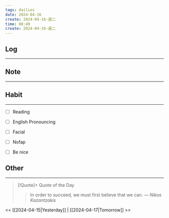```yaml
---
tags: dailies  
date: 2024-04-16
create: 2024-04-16-週二
time: 08:49
create: 2024-04-16-週二
---
```


## Log
---


## Note
---


## Habit
---
- [ ] Reading
- [ ] English Pronouncing
- [ ] Facial
- [ ] Nofap
- [ ] Be nice


## Other
---

> [!Quote]+ Quote of the Day
> > In order to succeed, we must first believe that we can.
> — <cite>Nikos Kazantzakis</cite>

<< [[2024-04-15|Yesterday]] | [[2024-04-17|Tomorrow]] >>